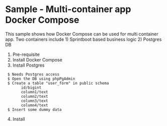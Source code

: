 Sample - Multi-container app Docker Compose
===========================================
This sample shows how Docker Compose can be used for multi container app. Two containers include 1) Sprintboot based business logic 2) Postgres DB

1. Pre-requisite
2. Install Docker Compose
3. Install Postgres
 ```
  $ Needs Postgres access
  $ Open the DB using phpPgAdmin
  $ Create a table "user_form" in public schema
  		id/bigint
  		column1/text
  		column2/text
  		column3/text
  		column4/text 
  $ Insert some dummy data
  ```
4. Install 
